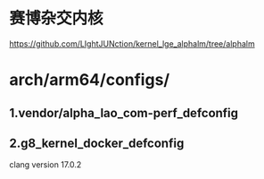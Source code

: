 # 赛博杂交内核

https://github.com/LIghtJUNction/kernel_lge_alphalm/tree/alphalm

# arch/arm64/configs/
## 1.vendor/alpha_lao_com-perf_defconfig


## 2.g8_kernel_docker_defconfig



clang version 17.0.2
